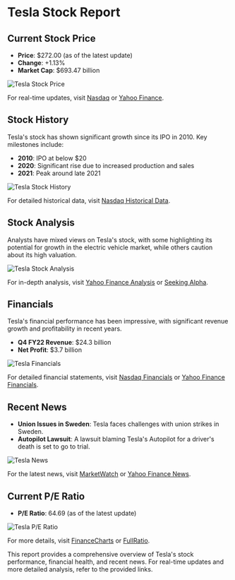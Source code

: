 # Tesla Stock Report

## Current Stock Price
- **Price**: $272.00 (as of the latest update)
- **Change**: +1.13%
- **Market Cap**: $693.47 billion

![Tesla Stock Price](https://goodmoneyguide.com/wp-content/uploads/2023/01/Tesla-Stock-Price-Info-1.png)

For real-time updates, visit [Nasdaq](https://www.nasdaq.com/market-activity/stocks/tsla) or [Yahoo Finance](https://finance.yahoo.com/quote/TSLA/).

## Stock History
Tesla's stock has shown significant growth since its IPO in 2010. Key milestones include:
- **2010**: IPO at below $20
- **2020**: Significant rise due to increased production and sales
- **2021**: Peak around late 2021

![Tesla Stock History](https://cdn.howmuch.net/articles/Timeline-of-Tesla-Stock-Value-Changes---2500px---72dpi---v5-427a.jpg)

For detailed historical data, visit [Nasdaq Historical Data](https://www.nasdaq.com/market-activity/stocks/tsla/historical).

## Stock Analysis
Analysts have mixed views on Tesla's stock, with some highlighting its potential for growth in the electric vehicle market, while others caution about its high valuation.

![Tesla Stock Analysis](https://bstrategyhub.com/wp-content/uploads/2020/02/image-3-1024x1024.png)

For in-depth analysis, visit [Yahoo Finance Analysis](https://finance.yahoo.com/quote/TSLA/analysis/) or [Seeking Alpha](https://seekingalpha.com/symbol/TSLA).

## Financials
Tesla's financial performance has been impressive, with significant revenue growth and profitability in recent years.
- **Q4 FY22 Revenue**: $24.3 billion
- **Net Profit**: $3.7 billion

![Tesla Financials](https://s1.cdn.autoevolution.com/images/news/tesla-s-2022-financial-data-impresses-on-every-metric-but-slower-growth-expected-in-2023-209147_1.jpg)

For detailed financial statements, visit [Nasdaq Financials](https://www.nasdaq.com/market-activity/stocks/tsla/financials) or [Yahoo Finance Financials](https://finance.yahoo.com/quote/TSLA/financials/).

## Recent News
- **Union Issues in Sweden**: Tesla faces challenges with union strikes in Sweden.
- **Autopilot Lawsuit**: A lawsuit blaming Tesla's Autopilot for a driver's death is set to go to trial.

![Tesla News](https://img.trading-education.com/photos/tesla-price-prediction-graph.png)

For the latest news, visit [MarketWatch](https://www.marketwatch.com/investing/stock/tsla) or [Yahoo Finance News](https://finance.yahoo.com/quote/TSLA/news/).

## Current P/E Ratio
- **P/E Ratio**: 64.69 (as of the latest update)

![Tesla P/E Ratio](https://finasko.com/wp-content/uploads/2022/03/Tesla-Forward-PE-Ratio.png)

For more details, visit [FinanceCharts](https://www.financecharts.com/stocks/TSLA/value/pe-ratio) or [FullRatio](https://fullratio.com/stocks/nasdaq-tsla/pe-ratio).

This report provides a comprehensive overview of Tesla's stock performance, financial health, and recent news. For real-time updates and more detailed analysis, refer to the provided links.